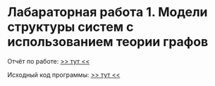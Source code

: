# Лабараторная работа 1. Модели структуры систем с использованием теории графов

Отчёт по работе: [>> тут <<](https://github.com/Kirpo97/MMTS_labs/blob/main/lab_1/%D0%BE%D1%82%D1%87%D1%91%D1%82/1.pdf)

Исходный код программы: [>> тут <<](https://github.com/Kirpo97/MMTS_labs/blob/main/lab_1/topological_decomposing_graph.ipynb)
